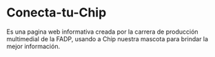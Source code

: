 # Conecta-tu-Chip
Es una pagina web informativa creada por la carrera de producción multimedial de la FADP, usando a Chip nuestra mascota para brindar la mejor información.
